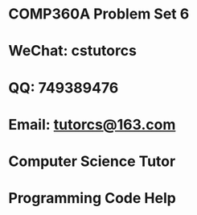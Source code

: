 # COMP360A Problem Set 6

# WeChat: cstutorcs

# QQ: 749389476

# Email: tutorcs@163.com

# Computer Science Tutor

# Programming Code Help
